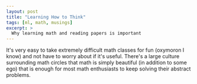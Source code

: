 ```yaml
---
layout: post
title: "Learning How to Think"
tags: [ml, math, musings]
excerpt: >
  Why learning math and reading papers is important
---
```


It's very easy to take extremely difficult math classes for fun (oxymoron I know) and not have to worry about if it's useful. There's a large culture surrounding math circles that math is simply beautiful (in addition to some ego) that is enough for most math enthusiasts to keep solving their abstract problems.

